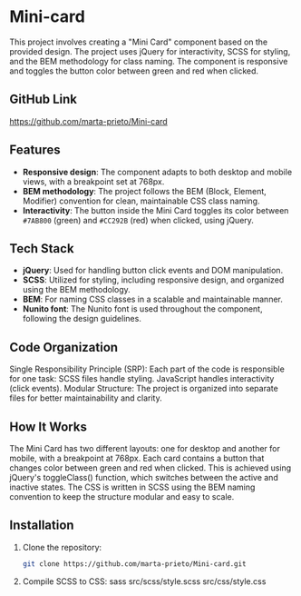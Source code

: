 # Mini-card

This project involves creating a "Mini Card" component based on the provided design. The project uses jQuery for interactivity, SCSS for styling, and the BEM methodology for class naming. The component is responsive and toggles the button color between green and red when clicked.

## GitHub Link

https://github.com/marta-prieto/Mini-card

## Features

- **Responsive design**: The component adapts to both desktop and mobile views, with a breakpoint set at 768px.
- **BEM methodology**: The project follows the BEM (Block, Element, Modifier) convention for clean, maintainable CSS class naming.
- **Interactivity**: The button inside the Mini Card toggles its color between `#7AB800` (green) and `#CC292B` (red) when clicked, using jQuery.

## Tech Stack

- **jQuery**: Used for handling button click events and DOM manipulation.
- **SCSS**: Utilized for styling, including responsive design, and organized using the BEM methodology.
- **BEM**: For naming CSS classes in a scalable and maintainable manner.
- **Nunito font**: The Nunito font is used throughout the component, following the design guidelines.


## Code Organization
Single Responsibility Principle (SRP): Each part of the code is responsible for one task:
SCSS files handle styling.
JavaScript handles interactivity (click events).
Modular Structure: The project is organized into separate files for better maintainability and clarity.

## How It Works
The Mini Card has two different layouts: one for desktop and another for mobile, with a breakpoint at 768px.
Each card contains a button that changes color between green and red when clicked. This is achieved using jQuery's toggleClass() function, which switches between the active and inactive states.
The CSS is written in SCSS using the BEM naming convention to keep the structure modular and easy to scale.


## Installation

1. Clone the repository:
   ```bash
   git clone https://github.com/marta-prieto/Mini-card.git


2. Compile SCSS to CSS:
sass src/scss/style.scss src/css/style.css
